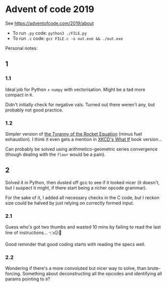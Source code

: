 # Advent of code 2019

See https://adventofcode.com/2019/about

* To run `.py` code: `python3 ./FILE.py`
* To run `.c` code: `gcc FILE.c -o out.exe && ./out.exe`

Personal notes:

## 1
### 1.1

Ideal job for Python + `numpy` with vectorisation. Might be a tad more compact in `R`.

Didn't initially check for negative vals. Turned out there weren't any, but probably not good practice.

### 1.2

Simpler version of [the Tyranny of the Rocket Equation](https://www.nasa.gov/mission_pages/station/expeditions/expedition30/tryanny.html) (minus fuel exhaustion). I think it even gets a mention in [XKCD's What If](https://what-if.xkcd.com) book version…

Can probably be solved using arithmetico-geometric series convergence (though dealing with the `floor` would be a pain).

## 2

Solved it in Python, then dusted off gcc to see if it looked nicer (it doesn't, but I suspect it might, if there start being a richer opcode grammar).

For the sake of it, I added all necessary checks in the C code, but I reckon size could be halved by just relying on correctly formed input.

### 2.1

Guess who's got two thumbs and wasted 10 mins by failing to read the last line of instructions… 👈😑🤟

Good reminder that good coding starts with reading the specs well.

### 2.2

Wondering if there's a more convoluted but nicer way to solve, than brute-forcing. Something about deconstructing all the opcodes and identifying all params pointing to `0`?
